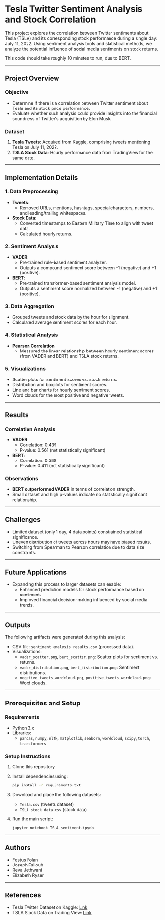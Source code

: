 
# Tesla Twitter Sentiment Analysis and Stock Correlation

This project explores the correlation between Twitter sentiments about Tesla (TSLA) and its corresponding stock performance during a single day: July 11, 2022. Using sentiment analysis tools and statistical methods, we analyze the potential influence of social media sentiments on stock returns.

This code should take roughly 10 minutes to run, due to BERT.

---

## Project Overview

### Objective
- Determine if there is a correlation between Twitter sentiment about Tesla and its stock price performance.
- Evaluate whether such analysis could provide insights into the financial soundness of Twitter's acquisition by Elon Musk.

### Dataset
1. **Tesla Tweets**: Acquired from Kaggle, comprising tweets mentioning Tesla on July 11, 2022.
2. **TSLA Stock Data**: Hourly performance data from TradingView for the same date.

---

## Implementation Details

### 1. Data Preprocessing
- **Tweets**:
  - Removed URLs, mentions, hashtags, special characters, numbers, and leading/trailing whitespaces.
- **Stock Data**:
  - Converted timestamps to Eastern Military Time to align with tweet data.
  - Calculated hourly returns.

### 2. Sentiment Analysis
- **VADER**:
  - Pre-trained rule-based sentiment analyzer.
  - Outputs a compound sentiment score between -1 (negative) and +1 (positive).
- **BERT**:
  - Pre-trained transformer-based sentiment analysis model.
  - Outputs a sentiment score normalized between -1 (negative) and +1 (positive).

### 3. Data Aggregation
- Grouped tweets and stock data by the hour for alignment.
- Calculated average sentiment scores for each hour.

### 4. Statistical Analysis
- **Pearson Correlation**:
  - Measured the linear relationship between hourly sentiment scores (from VADER and BERT) and TSLA stock returns.

### 5. Visualizations
- Scatter plots for sentiment scores vs. stock returns.
- Distribution and boxplots for sentiment scores.
- Line and bar charts for hourly sentiment scores.
- Word clouds for the most positive and negative tweets.

---

## Results

### Correlation Analysis
- **VADER**:
  - Correlation: 0.439
  - P-value: 0.561 (not statistically significant)
- **BERT**:
  - Correlation: 0.589
  - P-value: 0.411 (not statistically significant)

### Observations
- **BERT outperformed VADER** in terms of correlation strength.
- Small dataset and high p-values indicate no statistically significant relationship.

---

## Challenges
- Limited dataset (only 1 day, 4 data points) constrained statistical significance.
- Uneven distribution of tweets across hours may have biased results.
- Switching from Spearman to Pearson correlation due to data size constraints.

---

## Future Applications
- Expanding this process to larger datasets can enable:
  - Enhanced prediction models for stock performance based on sentiment.
  - Improved financial decision-making influenced by social media trends.

---

## Outputs
The following artifacts were generated during this analysis:
- CSV file: `sentiment_analysis_results.csv` (processed data).
- Visualizations:
  - `vader_scatter.png`, `bert_scatter.png`: Scatter plots for sentiment vs. returns.
  - `vader_distribution.png`, `bert_distribution.png`: Sentiment distributions.
  - `negative_tweets_wordcloud.png`, `positive_tweets_wordcloud.png`: Word clouds.

---

## Prerequisites and Setup

### Requirements
- Python 3.x
- Libraries:
  - `pandas`, `numpy`, `nltk`, `matplotlib`, `seaborn`, `wordcloud`, `scipy`, `torch`, `transformers`

### Setup Instructions
1. Clone this repository.
2. Install dependencies using:
   ```bash
   pip install -r requirements.txt
   ```
3. Download and place the following datasets:
   - `Tesla.csv` (tweets dataset)
   - `TSLA_stock_data.csv` (stock data)

4. Run the main script:
   ```bash
   jupyter notebook TSLA_sentiment.ipynb
   ```

---

## Authors
- Festus Folan
- Joseph Fallouh
- Reva Jethwani
- Elizabeth Ryser

---

## References
- Tesla Twitter Dataset on Kaggle: [Link](https://www.kaggle.com/datasets/vishesh1412/twitter-dataset-tesla)
- TSLA Stock Data on Trading View: [Link](https://www.tradingview.com/chart/?symbol=NASDAQ%3ATSLA)
